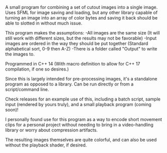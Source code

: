 A small program for combining a set of cutout images into a single image.
Uses SFML for image saving and loading, but any other library capable of turning an image into an array of color bytes and saving it back should be able to slotted in without much issue.

This program makes the assumptions:
	-All images are the same size (It will still work with different sizes, but the results may not be favorable)
	-Input images are ordered in the way they should be put together (Standard alphabetical sort, 0-9 then A-Z) 
	-There is a folder called "Output" to write the images to.

Programmed in C++ 14 (With macro definition to allow for C++ 17 compilation, if one so desires.)

Since this is largely intended for pre-processing images, it's a standalone program as opposed to a library.
Can be run directly or from a script/command line.

Check releases for an example use of this, including a batch script, sample input (rendered by yours truly), and a small playback program (coming soon)!

I personally found use for this program as a way to encode short movement clips for a personal project without needing to bring in a video-handling library or worry about compression artifacts.

The resulting images themselves are quite colorful, and can also be used without the playback shader, if desired.